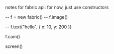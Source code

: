 notes for fabric api:
for now, just use constructors

-- f = new fabric()
-- f.image()

-- f.text("hello", {
    x: 10,
    y: 200
  })

  f.cam()

  screen()
